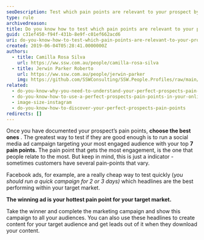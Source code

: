 ```yaml
---
seoDescription: Test which pain points are relevant to your prospect by running a social media ad campaign targeting your most engaged audience with top 7 pain points.
type: rule
archivedreason:
title: Do you know how to test which pain points are relevant to your prospect?
guid: c31ef450-f94f-431b-8e9f-c01ef662acd6
uri: do-you-know-how-to-test-which-pain-points-are-relevant-to-your-prospect
created: 2019-06-04T05:28:41.0000000Z
authors:
  - title: Camilla Rosa Silva
    url: https://ww.ssw.com.au/people/camilla-rosa-silva
  - title: Jerwin Parker Roberto
    url: https://ww.ssw.com.au/people/jerwin-parker
    img: https://github.com/SSWConsulting/SSW.People.Profiles/raw/main/Jerwin-Parker/Images/Jerwin-Parker-Profile.jpg
related:
  - do-you-know-why-you-need-to-understand-your-perfect-prospects-pain-points
  - do-you-know-how-to-use-a-perfect-prospects-pain-points-in-your-online-marketing
  - image-size-instagram
  - do-you-know-how-to-discover-your-perfect-prospects-pain-points
redirects: []
---
```


Once you have documented your prospect’s pain points, **choose the best ones** . The greatest way to test if they are good enough is to run a social media ad campaign targeting your most engaged audience with your top **7 pain points.** The pain point that gets the most engagement, is the one that people relate to the most. But keep in mind, this is just a indicator - sometimes customers have several pain-points that vary.

<!--endintro-->

Facebook ads, for example, are a really cheap way to test quickly (_you should run a quick campaign for 2 or 3 days)_ which headlines are the best performing within your target market.

**The winning ad is your hottest pain point for your target market.**

Take the winner and complete the marketing campaign and show this campaign to all your audiences. You can also use these headlines to create content for your target audience and get leads out of it when they download your content.
